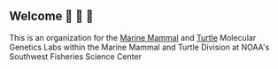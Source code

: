 ## Welcome :turtle: :dolphin: :ocean:
<!--

**Here are some ideas to get you started:**

🙋‍♀️ A short introduction - what is your organization all about?
🌈 Contribution guidelines - how can the community get involved?
👩‍💻 Useful resources - where can the community find your docs? Is there anything else the community should know?
🍿 Fun facts - what does your team eat for breakfast?
🧙 Remember, you can do mighty things with the power of [Markdown](https://docs.github.com/github/writing-on-github/getting-started-with-writing-and-formatting-on-github/basic-writing-and-formatting-syntax)
-->

This is an organization for the [Marine Mammal](https://www.fisheries.noaa.gov/west-coast/science-data/marine-mammal-genetics-research) and [Turtle](https://www.fisheries.noaa.gov/west-coast/science-data/marine-turtle-genetics-research) Molecular Genetics Labs within the Marine Mammal and Turtle Division at NOAA's Southwest Fisheries Science Center
